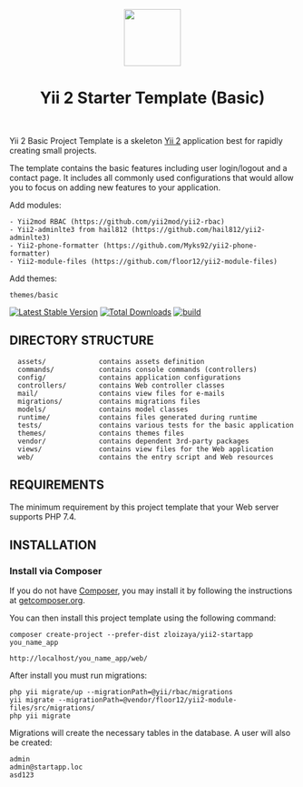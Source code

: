 <p align="center">
    <a href="https://github.com/yiisoft" target="_blank">
        <img src="https://avatars0.githubusercontent.com/u/993323" height="100px">
    </a>
    <h1 align="center">Yii 2 Starter Template (Basic)</h1>
    <br>
</p>

Yii 2 Basic Project Template is a skeleton [Yii 2](http://www.yiiframework.com/) application best for
rapidly creating small projects.

The template contains the basic features including user login/logout and a contact page.
It includes all commonly used configurations that would allow you to focus on adding new
features to your application.

Add modules:
~~~
- Yii2mod RBAC (https://github.com/yii2mod/yii2-rbac)
- Yii2-adminlte3 from hail812 (https://github.com/hail812/yii2-adminlte3)
- Yii2-phone-formatter (https://github.com/Myks92/yii2-phone-formatter)
- Yii2-module-files (https://github.com/floor12/yii2-module-files)
~~~

Add themes:
~~~
themes/basic
~~~

[![Latest Stable Version](https://img.shields.io/packagist/v/yiisoft/yii2-app-basic.svg)](https://packagist.org/packages/yiisoft/yii2-app-basic)
[![Total Downloads](https://img.shields.io/packagist/dt/yiisoft/yii2-app-basic.svg)](https://packagist.org/packages/yiisoft/yii2-app-basic)
[![build](https://github.com/yiisoft/yii2-app-basic/workflows/build/badge.svg)](https://github.com/yiisoft/yii2-app-basic/actions?query=workflow%3Abuild)

DIRECTORY STRUCTURE
-------------------

      assets/             contains assets definition
      commands/           contains console commands (controllers)
      config/             contains application configurations
      controllers/        contains Web controller classes
      mail/               contains view files for e-mails
      migrations/         contains migrations files
      models/             contains model classes
      runtime/            contains files generated during runtime
      tests/              contains various tests for the basic application
      themes/             contains themes files
      vendor/             contains dependent 3rd-party packages
      views/              contains view files for the Web application
      web/                contains the entry script and Web resources



REQUIREMENTS
------------

The minimum requirement by this project template that your Web server supports PHP 7.4.


INSTALLATION
------------

### Install via Composer

If you do not have [Composer](http://getcomposer.org/), you may install it by following the instructions
at [getcomposer.org](http://getcomposer.org/doc/00-intro.md#installation-nix).

You can then install this project template using the following command:

~~~
composer create-project --prefer-dist zloizaya/yii2-startapp you_name_app
~~~

~~~
http://localhost/you_name_app/web/
~~~

After install you must run migrations:

~~~
php yii migrate/up --migrationPath=@yii/rbac/migrations
yii migrate --migrationPath=@vendor/floor12/yii2-module-files/src/migrations/
php yii migrate
~~~

Migrations will create the necessary tables in the database. A user will also be created:

~~~
admin
admin@startapp.loc
asd123
~~~